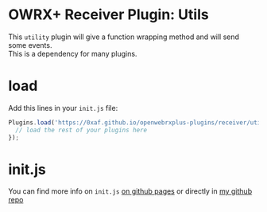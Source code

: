 # OWRX+ Receiver Plugin: Utils

This `utility` plugin will give a function wrapping method and will send some events.  
This is a dependency for many plugins.


# load
Add this lines in your `init.js` file:
```js
Plugins.load('https://0xaf.github.io/openwebrxplus-plugins/receiver/utils/utils.js').then(async function () {
  // load the rest of your plugins here
});
```

# init.js
You can find more info on `init.js` [on github pages](https://0xaf.github.io/openwebrxplus-plugins/) or directly in [my github repo](https://github.com/0xAF/openwebrxplus-plugins)
